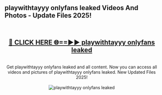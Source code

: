 <h2>playwithtayyy onlyfans leaked Videos And Photos - Update Files 2025!</h2>
<br>
<div align="center">
<h2><a href="https://top-ai-tools.click/QrbHav" rel="nofollow">🔴 CLICK HERE 🌐==►► playwithtayyy onlyfans leaked</a></h2>
<br>
Get playwithtayyy onlyfans leaked and all content. Now you can access all videos and pictures of playwithtayyy onlyfans leaked. New Updated Files 2025!
<br>
<br>
<a href="https://top-ai-tools.click/QrbHav" rel="nofollow" data-target="animated-image.originalLink"><img src="https://i.ibb.co.com/WyWwxjT/player-gif2.gif" alt="playwithtayyy onlyfans leaked" style="max-width: 100%; display: inline-block;" data-target="animated-image.originalImage"></a>
</div>
<br>